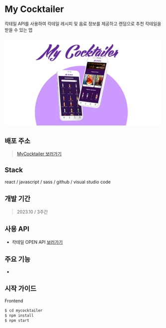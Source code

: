 # My Cocktailer 

칵테일 API를 사용하여 칵테일 레시피 및 음료 정보를 제공하고 랜덤으로 추천 칵테일을 받을 수 있는 앱

<img src='./public/common/mycocktailer_thumb.jpg' alt='mycocktailer 표지'/>

## 배포 주소 
> [MyCocktailer 보러가기](https://mkhong210.github.io/mycocktailer/)

## Stack 
react / javascript / sass / github / visual studio code

## 개발 기간 
> 2023.10 / 3주간

## 사용 API 
- 칵테일 OPEN API [보러가기](https://www.thecocktaildb.com/)

## 주요 기능
- 

## 시작 가이드
Frontend
```
$ cd mycocktailer
$ npm install 
$ npm start
```